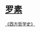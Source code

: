 # [罗素](https://en.wikipedia.org/wiki/Bertrand_Russell)

[《西方哲学史》](https://book.douban.com/subject/35158617/)

